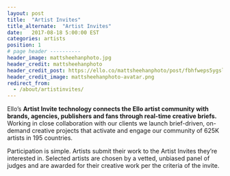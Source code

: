 ```yaml
---
layout: post
title:  "Artist Invites"
title_alternate:  "Artist Invites"
date:   2017-08-18 5:00:00 EST
categories: artists
position: 1
# page header ----------
header_image: mattsheehanphoto.jpg
header_credit: mattsheehanphoto
header_credit_post: https://ello.co/mattsheehanphoto/post/fbhfweps5ygslmbz_bud7w
header_credit_image: mattsheehanphoto-avatar.png
redirect_from:
  - /about/artistinvites/
---
```


Ello’s **Artist Invite technology connects the Ello artist community with brands, agencies, publishers and fans through real-time creative briefs.** Working in close collaboration with our clients we launch brief-driven, on-demand creative projects that activate and engage our community of 625K artists in 195 countries.

Participation is simple. Artists submit their work to the Artist Invites they’re interested in. Selected artists are chosen by a vetted, unbiased panel of judges and are awarded for their creative work per the criteria of the invite.


